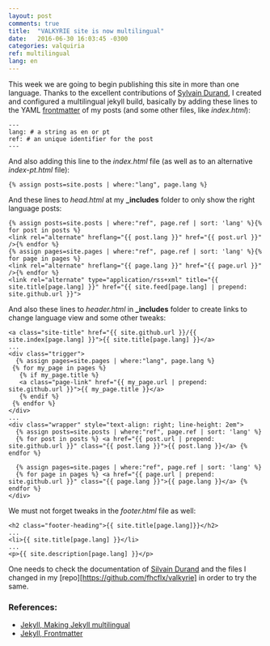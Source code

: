 ```yaml
---
layout: post
comments: true
title:  "VALKYRIE site is now multilingual"
date:   2016-06-30 16:03:45 -0300
categories: valquiria
ref: multilingual
lang: en
---
```


This week we are going to begin publishing this site in more than one language. Thanks to the excellent contributions of [Sylvain Durand][jekyll-multilingual], I created and configured a multilingual jekyll build, basically by adding these lines to the YAML [frontmatter][jekyll-frontmatter] of my posts (and some other files, like _index.html_):

```
---
lang: # a string as en or pt
ref: # an unique identifier for the post
---
```

And also adding this line to the _index.html_ file (as well as to an alternative _index-pt.html_ file):

```
{% assign posts=site.posts | where:"lang", page.lang %}
```

And these lines to _head.html_ at my **_includes** folder to only show the right language posts:

```
{% assign posts=site.posts | where:"ref", page.ref | sort: 'lang' %}{% for post in posts %}
<link rel="alternate" hreflang="{{ post.lang }}" href="{{ post.url }}" />{% endfor %}
{% assign pages=site.pages | where:"ref", page.ref | sort: 'lang' %}{% for page in pages %}
<link rel="alternate" hreflang="{{ page.lang }}" href="{{ page.url }}" />{% endfor %}
<link rel="alternate" type="application/rss+xml" title="{{ site.title[page.lang] }}" href="{{ site.feed[page.lang] | prepend: site.github.url }}">
```

And also these lines to _header.html_ in **_includes** folder to create links to change language view and some other tweaks:

```
<a class="site-title" href="{{ site.github.url }}/{{ site.index[page.lang] }}">{{ site.title[page.lang] }}</a>
...
<div class="trigger">
  {% assign pages=site.pages | where:"lang", page.lang %}
 {% for my_page in pages %}
   {% if my_page.title %}
   <a class="page-link" href="{{ my_page.url | prepend: site.github.url }}">{{ my_page.title }}</a>
   {% endif %}
 {% endfor %}
</div>
...
<div class="wrapper" style="text-align: right; line-height: 2em">
  {% assign posts=site.posts | where:"ref", page.ref | sort: 'lang' %}
  {% for post in posts %} <a href="{{ post.url | prepend: site.github.url }}" class="{{ post.lang }}">{{ post.lang }}</a> {% endfor %}

  {% assign pages=site.pages | where:"ref", page.ref | sort: 'lang' %}
  {% for page in pages %} <a href="{{ page.url | prepend: site.github.url }}" class="{{ page.lang }}">{{ page.lang }}</a> {% endfor %}
</div>

```

We must not forget tweaks in the _footer.html_ file as well:

```
<h2 class="footer-heading">{{ site.title[page.lang]}}</h2>
...
<li>{{ site.title[page.lang] }}</li>
...
<p>{{ site.description[page.lang] }}</p>
```

One needs to check the documentation of [Silvain Durand][jekyll-multilingual] and the files I changed in my [repo][https://github.com/fhcflx/valkyrie] in order to try the same.

### References:

- [Jekyll, Making Jekyll multilingual][jekyll-multilingual]
- [Jekyll, Frontmatter][jekyll-frontmatter]

[jekyll-frontmatter]: https://jekyllrb.com/docs/frontmatter/
[jekyll-multilingual]: https://www.sylvaindurand.org/making-jekyll-multilingual/
